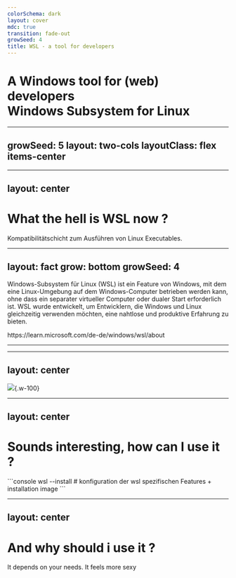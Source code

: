 ```yaml
---
colorSchema: dark
layout: cover
mdc: true
transition: fade-out
growSeed: 4
title: WSL - a tool for developers
---
```


<h1 flex="~ col">
<div text-2xl origin-top-left transition duration-500 :class="$clicks <= 2 ? 'scale-150' : 'op50'">
  <span v-click>A Windows tool for (web) developers</span>
  <sup v-click></sup>
</div>
<div mt1 forward:delay-300 v-click>Windows Subsystem for Linux</div>
</h1>

---
growSeed: 5
layout: two-cols
layoutClass: flex items-center
---

<template v-slot:default>

![](/intro.png){.w-70.h-70.ml-10}

</template>
<template v-slot:right>

# Jan Friebe

<div class="leading-10 opacity-80">
Full Stack developer with passion for Frontend staff<br>
JavaScript/TypeScript // Vue // React // CSS // Design<br>
</div>

<div my-10 w-min flex="~ gap-1" items-center justify-center>
  <div i-ri-user-3-line op50 ma text-xl />
  <div><a href="https://jan-friebe.de" target="_blank" class="border-none! font-300">jan.friebe.de</a></div>
  <div i-ri-github-line op50 ma text-xl ml4/>
  <div><a href="https://github.com/friebe" target="_blank" class="border-none! font-300">friebe</a></div>
  <div i-ri-twitter-x-line op50 ma text-xl ml4/>
  <div><a href="https://twitter.com/jan_friebe" target="_blank" class="border-none! font-300">jan_friebe</a></div>
</div>

</template>

---
layout: center
---

<h1 important-text-5xl>What the hell is WSL now ?</h1>

<div text-white:50 text-2xl v-click>
<span text-yellow2 italic v-mark.yellow.underline>Kompatibilitätschicht</span> zum Ausführen von Linux Executables.
</div>

---
layout: fact
grow: bottom
growSeed: 4
---

Windows-Subsystem für Linux (WSL) ist ein Feature von Windows, mit dem eine Linux-Umgebung auf dem Windows-Computer betrieben werden kann, ohne dass ein separater virtueller Computer oder dualer Start erforderlich ist. WSL wurde entwickelt, um Entwicklern, die Windows und Linux gleichzeitig verwenden möchten, eine nahtlose und produktive Erfahrung zu bieten.

<p text-white:50 text-xs italic>https://learn.microsoft.com/de-de/windows/wsl/about</p>

---


---
layout: center
---

![](/wsl-architecture.png){.w-100}

<!-- 
WSL1 beihnaltete eine Kernelschnitstelle die von MS entwickelt wurde,
aber keinen Linux Code für den Linux-Kernel enthielt. Es gab nur von Canonical bereitgestellte Dateien die ausführbar waren -> Fake Linux, aber ressourcen sparsam als eine komplette VM und der direkteste weg um Linux und WIndows zu vereinenen. Ausschließliches CLI Tool

WSL2 Virtualisierungsansatz mittels Hyper-V (Lightweight Uitility VM). Bessere Performance und bessere Systemkompatibilität. Vollständiger Linux Kernel.
GUI App support möglich.
-->

---
layout: center
---

<h1 important-text-5xl>Sounds interesting, how can I use it ?</h1>
<v-clicks>
```console
wsl --install <Distribution Name> # konfiguration der wsl spezifischen Features + installation image
```
</v-clicks>

---
layout: center
---

<h1 important-text-5xl>And why should i use it ?</h1>
<div text-white:50 text-2xl v-click>
<span text-lime font-bold v-mark.highlight.lime.op5.delay200 inline-block p3 mx--2>It depends on your needs. It feels more sexy</span>
</div>

<div v-click delay200="1" origin-top-left rotate-12 i-emojione-monotone:middle-finger w-5em h-5em absolute top-25 right-25></div>

<!--
Wie bei vielen Antworten im Leben heißt die antwort it depends. Und jeder kann für sich entscheiden, ob er es nutzen möchte oder vollkommen mit windows
zufrieden ist.

Ich bin es nämlich nicht!
Vor ca. 4 Jahren bin ich auf WSL1 aufmerksam geworden und fande damals schon eine coole Sache in Linux und somit Kernal näher zu programmieren und 
Windows ein wenig den Rücken zu kehren und die spezifischen MS Probleme abzuschütteln. Ging leider nicht ganz auf - mit WSL kamen andere Probleme -.-

Ich habe Windows vor vielen Jahren entgültig den Rücken gekehrt und bin auf einen Mac umgestiegen, bereue nichts und bin absolut zufrieden mit der Entscheidung. Viele Probleme habe ich nicht mehr. Leider kam Windows bei Eviden zurück und ich erinnerte mich an WSL, was für mich eine Art zufriedenstellender Kompromiss zwischen MS und MacOS ist. Ich kan viele Linux Programme ausführen, vieles geht schneller, ich habe ein cooles Terminal,
Ich kenne mich in der ZSH SHELL aus...

-->